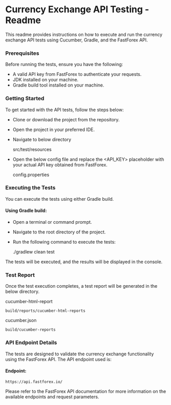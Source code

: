 # Currency Exchange API Testing - Readme

This readme provides instructions on how to execute and run the currency exchange API tests using Cucumber, Gradle, and the FastForex API.

### Prerequisites

Before running the tests, ensure you have the following:

* A valid API key from FastForex to authenticate your requests.
* JDK installed on your machine. 
* Gradle build tool installed on your machine.


### Getting Started

To get started with the API tests, follow the steps below:

* Clone or download the project from the repository.
* Open the project in your preferred IDE.
* Navigate to below directory

    
    src/test/resources

* Open the below config file and replace the <API_KEY> placeholder with your actual API key obtained from FastForex.


    config.properties

### Executing the Tests

You can execute the tests using either Gradle build.

#### Using Gradle build:

* Open a terminal or command prompt.
* Navigate to the root directory of the project.
* Run the following command to execute the tests:


    ./gradlew clean test

The tests will be executed, and the results will be displayed in the console.



### Test Report

Once the test execution completes, a test report will be generated in the below directory. 

cucumber-html-report
    
    build/reports/cucumber-html-reports

cucumber.json
    
    build/cucumber-reports


### API Endpoint Details

The tests are designed to validate the currency exchange functionality using the FastForex API. The API endpoint used is:

#### Endpoint:

    https://api.fastforex.io/

Please refer to the FastForex API documentation for more information on the available endpoints and request parameters.






